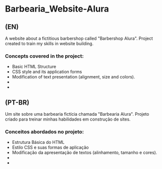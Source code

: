 # Barbearia_Website-Alura
## (EN)
A website about a fictitious barbershop called "Barbershop Alura". Project created to train my skills in website building.

### Concepts covered in the project:
 * Basic HTML Structure
 * CSS style and its application forms
 * Modification of text presentation (alignment, size and colors).
 *
 *


## (PT-BR)
Um site sobre uma barbearia fictícia chamada "Barbearia Alura". Projeto criado para treinar minhas habilidades em construção de sites.

### Conceitos abordados no projeto:
 * Estrutura Básica do HTML
 * Estilo CSS e suas formas de aplicação
 * Modificação da apresentação de textos (alinhamento, tamanho e cores).
 *
 *

